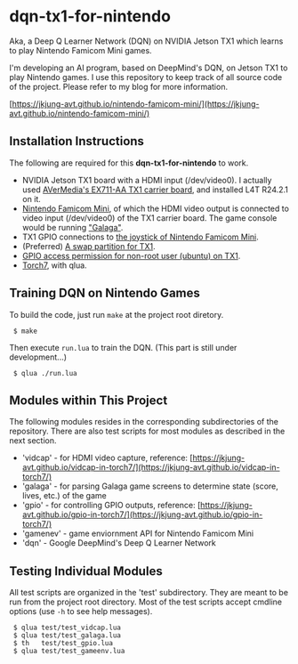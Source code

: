 # dqn-tx1-for-nintendo

Aka, a Deep Q Learner Network (DQN) on NVIDIA Jetson TX1 which learns to play Nintendo Famicom Mini games.

I'm developing an AI program, based on DeepMind's DQN, on Jetson TX1 to play Nintendo games. I use this repository to keep track of all source code of the project. Please refer to my blog for more information.

[https://jkjung-avt.github.io/nintendo-famicom-mini/](https://jkjung-avt.github.io/nintendo-famicom-mini/)

Installation Instructions
-------------------------

The following are required for this **dqn-tx1-for-nintendo** to work.

* NVIDIA Jetson TX1 board with a HDMI input (/dev/video0). I actually used [AVerMedia's EX711-AA TX1 carrier board](http://www.avermedia.com/professional/product/ex711_aa/overview), and installed L4T R24.2.1 on it.
* [Nintendo Famicom Mini](https://jkjung-avt.github.io/nintendo-famicom-mini/), of which the HDMI video output is connected to video input (/dev/video0) of the TX1 carrier board. The game console would be running ["Galaga"](https://jkjung-avt.github.io/galaga/).
* TX1 GPIO connections to [the joystick of Nintendo Famicom Mini](https://jkjung-avt.github.io/gpio-circuit/).
* (Preferred) [A swap partition for TX1](https://jkjung-avt.github.io/swap-on-tx1/).
* [GPIO access permission for non-root user (ubuntu) on TX1](https://jkjung-avt.github.io/gpio-non-root/).
* [Torch7](https://jkjung-avt.github.io/torch7-on-tx1/), with qlua.

Training DQN on Nintendo Games
------------------------------

To build the code, just run `make` at the project root diretory.

```shell
 $ make
```
Then execute `run.lua` to train the DQN. (This part is still under development...)

```shell
 $ qlua ./run.lua
```

Modules within This Project
---------------------------

The following modules resides in the corresponding subdirectories of the repository. There are also test scripts for most modules as described in the next section.

* 'vidcap' - for HDMI video capture, reference: [https://jkjung-avt.github.io/vidcap-in-torch7/](https://jkjung-avt.github.io/vidcap-in-torch7/)
* 'galaga' - for parsing Galaga game screens to determine state (score, lives, etc.) of the game
* 'gpio' - for controlling GPIO outputs, reference: [https://jkjung-avt.github.io/gpio-in-torch7/](https://jkjung-avt.github.io/gpio-in-torch7/)
* 'gamenev' - game enviornment API for Nintendo Famicom Mini
* 'dqn' - Google DeepMind's Deep Q Learner Network

Testing Individual Modules
--------------------------

All test scripts are organized in the 'test' subdirectory. They are meant to be run from the project root directory. Most of the test scripts accept cmdline options (use `-h` to see help messages).

```shell
 $ qlua test/test_vidcap.lua
 $ qlua test/test_galaga.lua
 $ th   test/test_gpio.lua
 $ qlua test/test_gameenv.lua
```
